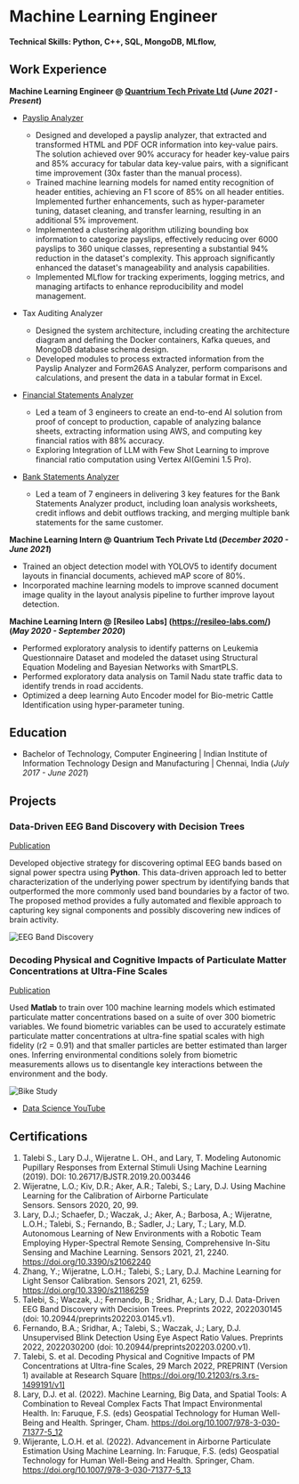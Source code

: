 # Machine Learning Engineer

#### Technical Skills: Python, C++, SQL, MongoDB, MLflow, 


## Work Experience
**Machine Learning Engineer @ [Quantrium Tech Private Ltd](https://www.quantrium.ai/) (_June 2021 - Present_)**
- [Payslip Analyzer](https://finuit.ai/payslip-digitization-solution/)
    - Designed and developed a payslip analyzer, that extracted and transformed HTML and PDF OCR information into key-value pairs. The solution achieved over 90% accuracy for header key-value pairs and 85% accuracy for
    tabular data key-value pairs, with a significant time improvement (30x faster than the manual process).
    - Trained machine learning models for named entity recognition of header entities, achieving an F1 score of 85% on all header entities. Implemented further enhancements, such as hyper-parameter tuning, dataset cleaning, and
    transfer learning, resulting in an additional 5% improvement.
    - Implemented a clustering algorithm utilizing bounding box information to categorize payslips, effectively reducing over 6000 payslips to 360 unique classes, representing a substantial 94% reduction in the dataset's
    complexity. This approach significantly enhanced the dataset's manageability and analysis capabilities.
    - Implemented MLflow for tracking experiments, logging metrics, and managing artifacts to enhance reproducibility and model management.

- Tax Auditing Analyzer
    - Designed the system architecture, including creating the architecture diagram and defining the Docker containers, Kafka queues, and MongoDB database schema design.
    - Developed modules to process extracted information from the Payslip Analyzer and Form26AS Analyzer, perform comparisons and calculations, and present the data in a tabular format in Excel.

- [Financial Statements Analyzer](https://finuit.ai/financial-statement-analyzer/)
    - Led a team of 3 engineers to create an end-to-end AI solution from proof of concept to production, capable of analyzing balance sheets, extracting information using AWS, and computing key financial ratios with 88%
    accuracy.
    - Exploring Integration of LLM with Few Shot Learning to improve financial ratio computation using Vertex AI(Gemini 1.5 Pro).

- [Bank Statements Analyzer](https://finuit.ai/bank-statement-analyzer-solution/)
    - Led a team of 7 engineers in delivering 3 key features for the Bank Statements Analyzer product, including loan analysis worksheets, credit inflows and debit outflows tracking, and merging multiple bank statements for the same customer.

**Machine Learning Intern @ Quantrium Tech Private Ltd (_December 2020 - June 2021_)**
-  Trained an object detection model with YOLOV5 to identify document layouts in financial documents, achieved mAP score of 80%.
- Incorporated machine learning models to improve scanned document image quality in the layout analysis pipeline to further improve layout detection.

**Machine Learning Intern @ [Resileo Labs] (https://resileo-labs.com/) (_May 2020 - September 2020_)**
- Performed exploratory analysis to identify patterns on Leukemia Questionnaire Dataset and modeled the dataset using Structural Equation Modeling and Bayesian Networks with SmartPLS.
- Performed exploratory data analysis on Tamil Nadu state traffic data to identify trends in road accidents.
- Optimized a deep learning Auto Encoder model for Bio-metric Cattle Identification using hyper-parameter tuning.

## Education
- Bachelor of Technology, Computer Engineering | Indian Institute of Information Technology Design and Manufacturing | Chennai, India (_July 2017 - June 2021_)

## Projects
### Data-Driven EEG Band Discovery with Decision Trees
[Publication](https://www.mdpi.com/1424-8220/22/8/3048)

Developed objective strategy for discovering optimal EEG bands based on signal power spectra using **Python**. This data-driven approach led to better characterization of the underlying power spectrum by identifying bands that outperformed the more commonly used band boundaries by a factor of two. The proposed method provides a fully automated and flexible approach to capturing key signal components and possibly discovering new indices of brain activity.

![EEG Band Discovery](/assets/img/eeg_band_discovery.jpeg)

### Decoding Physical and Cognitive Impacts of Particulate Matter Concentrations at Ultra-Fine Scales
[Publication](https://www.mdpi.com/1424-8220/22/11/4240)

Used **Matlab** to train over 100 machine learning models which estimated particulate matter concentrations based on a suite of over 300 biometric variables. We found biometric variables can be used to accurately estimate particulate matter concentrations at ultra-fine spatial scales with high fidelity (r2 = 0.91) and that smaller particles are better estimated than larger ones. Inferring environmental conditions solely from biometric measurements allows us to disentangle key interactions between the environment and the body.

![Bike Study](/assets/img/bike_study.jpeg)


- [Data Science YouTube](https://www.youtube.com/channel/UCa9gErQ9AE5jT2DZLjXBIdA)

## Certifications
1. Talebi S., Lary D.J., Wijeratne L. OH., and Lary, T. Modeling Autonomic Pupillary Responses from External Stimuli Using Machine Learning (2019). DOI: 10.26717/BJSTR.2019.20.003446
2. Wijeratne, L.O.; Kiv, D.R.; Aker, A.R.; Talebi, S.; Lary, D.J. Using Machine Learning for the Calibration of Airborne Particulate Sensors. Sensors 2020, 20, 99.
3. Lary, D.J.; Schaefer, D.; Waczak, J.; Aker, A.; Barbosa, A.; Wijeratne, L.O.H.; Talebi, S.; Fernando, B.; Sadler, J.; Lary, T.; Lary, M.D. Autonomous Learning of New Environments with a Robotic Team Employing Hyper-Spectral Remote Sensing, Comprehensive In-Situ Sensing and Machine Learning. Sensors 2021, 21, 2240. https://doi.org/10.3390/s21062240
4. Zhang, Y.; Wijeratne, L.O.H.; Talebi, S.; Lary, D.J. Machine Learning for Light Sensor Calibration. Sensors 2021, 21, 6259. https://doi.org/10.3390/s21186259
5. Talebi, S.; Waczak, J.; Fernando, B.; Sridhar, A.; Lary, D.J. Data-Driven EEG Band Discovery with Decision Trees. Preprints 2022, 2022030145 (doi: 10.20944/preprints202203.0145.v1).
6. Fernando, B.A.; Sridhar, A.; Talebi, S.; Waczak, J.; Lary, D.J. Unsupervised Blink Detection Using Eye Aspect Ratio Values. Preprints 2022, 2022030200 (doi: 10.20944/preprints202203.0200.v1).
7. Talebi, S. et al. Decoding Physical and Cognitive Impacts of PM Concentrations at Ultra-fine Scales, 29 March 2022, PREPRINT (Version 1) available at Research Square [https://doi.org/10.21203/rs.3.rs-1499191/v1]
8. Lary, D.J. et al. (2022). Machine Learning, Big Data, and Spatial Tools: A Combination to Reveal Complex Facts That Impact Environmental Health. In: Faruque, F.S. (eds) Geospatial Technology for Human Well-Being and Health. Springer, Cham. https://doi.org/10.1007/978-3-030-71377-5_12
9. Wijerante, L.O.H. et al. (2022). Advancement in Airborne Particulate Estimation Using Machine Learning. In: Faruque, F.S. (eds) Geospatial Technology for Human Well-Being and Health. Springer, Cham. https://doi.org/10.1007/978-3-030-71377-5_13

